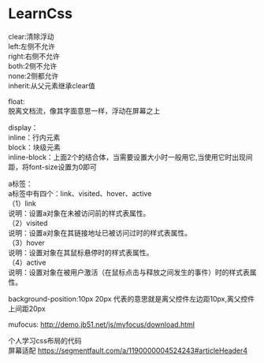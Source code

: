 # LearnCss
clear:清除浮动<br>
left:左侧不允许<br>
right:右侧不允许<br>
both:2侧不允许<br>
none:2侧都允许<br>
inherit:从父元素继承clear值<br>

float:<br>
脱离文档流，像其字面意思一样，浮动在屏幕之上<br>

display：<br>
inline：行内元素<br>
block：块级元素<br>
inline-block：上面2个的结合体，当需要设置大小时一般用它,当使用它时出现间距，将font-size设置为0即可<br>

a标签：<br>
a标签中有四个：link、visited、hover、active<br>
（1）link<br>
说明：设置a对象在未被访问前的样式表属性。<br>
（2）visited<br>
说明：设置a对象在其链接地址已被访问过时的样式表属性。<br>
（3）hover<br>
说明：设置对象在其鼠标悬停时的样式表属性。<br>
（4）active<br>
说明：设置对象在被用户激活（在鼠标点击与释放之间发生的事件）时的样式表属性。<br>

background-position:10px 20px
代表的意思就是离父控件左边距10px,离父控件上间距20px

mufocus:
http://demo.jb51.net/js/myfocus/download.html

个人学习css布局的代码<br>
屏幕适配 https://segmentfault.com/a/1190000004524243#articleHeader4
